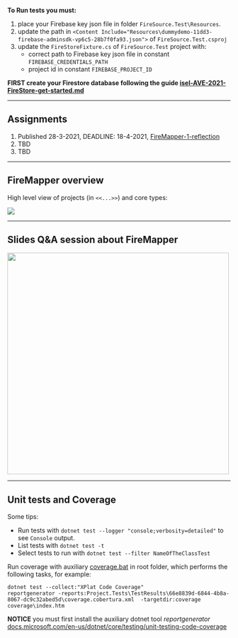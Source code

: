 **To Run tests you must:**
1. place your Firebase key json file in folder `FireSource.Test\Resources`.
1. update the path in `<Content Include="Resources\dummydemo-11dd3-firebase-adminsdk-vp6c5-28b7f0fa93.json">` of `FireSource.Test.csproj`
1. update the `FireStoreFixture.cs` of `FireSource.Test` project with:
   * correct path to Firebase key json file in constant `FIREBASE_CREDENTIALS_PATH`
   * project id in constant `FIREBASE_PROJECT_ID`

**FIRST create your Firestore database following the guide [isel-AVE-2021-FireStore-get-started.md](isel-AVE-2021-FireStore-get-started.md)**

***

## Assignments

1. Published 28-3-2021, DEADLINE: 18-4-2021, [FireMapper-1-reflection](Assignments/FireMapper-1-reflection.md)
2. TBD
3. TBD

***

## FireMapper overview

High level view of projects (in `<<...>>`) and core types:

<img src="Assets/FireMapper.svg">

***

## Slides Q&A session about FireMapper

<a target="_blank" href="Assets/FireMapper.pdf">
    <img width="500" src="Assets/FireMapper.gif">
</a>

***

## Unit tests and Coverage

Some tips:
* Run tests with `dotnet test --logger "console;verbosity=detailed"` to see `Console` output.
* List tests with `dotnet test -t`
* Select tests to run with `dotnet test --filter NameOfTheClassTest`


Run coverage with auxiliary [coverage.bat](coverage.bat) in root folder, which
performs the following tasks, for example:
```
dotnet test --collect:"XPlat Code Coverage"
reportgenerator -reports:Project.Tests\TestResults\66e8839d-6844-4b8a-8067-dc9c32abed5d\coverage.cobertura.xml  -targetdir:coverage
coverage\index.htm
```

**NOTICE** you must first install the auxiliary dotnet tool _reportgenerator_ [docs.microsoft.com/en-us/dotnet/core/testing/unit-testing-code-coverage](
https://docs.microsoft.com/en-us/dotnet/core/testing/unit-testing-code-coverage?tabs=windows#generate-reports)